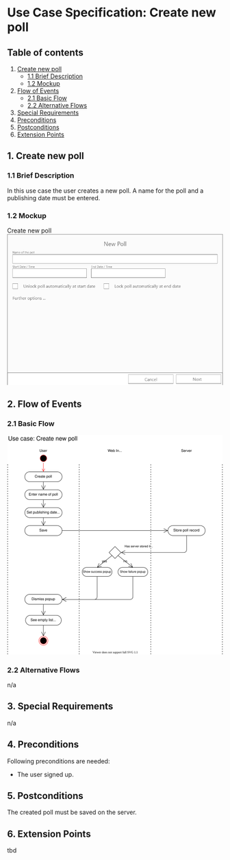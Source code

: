 # Use Case Specification: Create new poll

## Table of contents
1. [Create new poll](#1-create-new-poll)
    + [1.1 Brief Description](#11-brief-descsription)
     + [1.2 Mockup](#12-mockup)
2. [Flow of Events](#2-flow-events)
    + [2.1 Basic Flow](#21-basic-flow)
    + [2.2 Alternative Flows](#22-alternative-flows)
3. [Special Requirements](#3-special-requirements)
4. [Preconditions](#4-preconditions)
5. [Postconditions](#5-postconditions)
6. [Extension Points](#6-extension-points)


## 1. Create new poll
### 1.1 Brief Description
In this use case the user creates a new poll. A name for the poll and a publishing date must be entered.
### 1.2 Mockup
Create new poll
![Step 1](step-1.png)

## 2. Flow of Events
### 2.1 Basic Flow
![Activity diagram](activity-diagram.svg)
### 2.2 Alternative Flows
n/a
## 3. Special Requirements
n/a
## 4. Preconditions
Following preconditions are needed:
- The user signed up.
## 5. Postconditions
The created poll must be saved on the server.
## 6. Extension Points
tbd